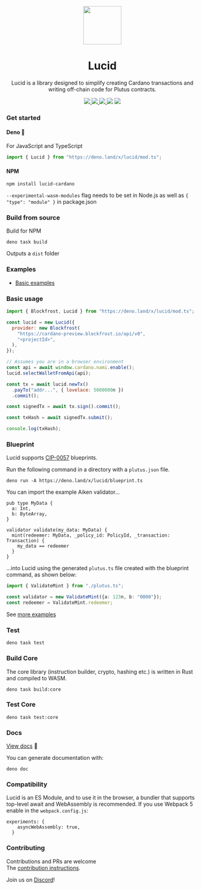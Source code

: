 <p align="center">
  <img width="100px" src="./logo/lucid.svg" align="center"/>
  <h1 align="center">Lucid</h1>
  <p align="center">Lucid is a library designed to simplify creating Cardano transactions and writing off-chain code for Plutus contracts.</p>

<p align="center">
    <a href="https://www.npmjs.com/package/lucid-cardano">
      <img src="https://img.shields.io/npm/v/lucid-cardano?style=for-the-badge" />
    </a>
     <a href="https://doc.deno.land/https://deno.land/x/lucid/mod.ts">
      <img src="https://img.shields.io/readthedocs/cardano-lucid?style=for-the-badge" />
    </a>
    <a href="https://www.npmjs.com/package/lucid-cardano">
      <img src="https://img.shields.io/npm/dw/lucid-cardano?style=for-the-badge" />
    </a>
    <img src="https://img.shields.io/npm/l/lucid-cardano?style=for-the-badge" />
    <a href="https://twitter.com/spacebudznft">
      <img src="https://img.shields.io/twitter/follow/spacebudznft?style=for-the-badge&logo=twitter" />
    </a>
  </p>

</p>

### Get started

#### Deno 🦕

For JavaScript and TypeScript

```js
import { Lucid } from "https://deno.land/x/lucid/mod.ts";
```

#### NPM

```
npm install lucid-cardano
```

`--experimental-wasm-modules` flag needs to be set in Node.js as well as `{ "type": "module" }` in package.json

### Build from source

Build for NPM

```
deno task build
```

Outputs a `dist` folder

### Examples

- [Basic examples](./examples/)

### Basic usage

```js
import { Blockfrost, Lucid } from "https://deno.land/x/lucid/mod.ts";

const lucid = new Lucid({
  provider: new Blockfrost(
    "https://cardano-preview.blockfrost.io/api/v0",
    "<projectId>",
  ),
});

// Assumes you are in a browser environment
const api = await window.cardano.nami.enable();
lucid.selectWalletFromApi(api);

const tx = await lucid.newTx()
  .payTo("addr...", { lovelace: 5000000n })
  .commit();

const signedTx = await tx.sign().commit();

const txHash = await signedTx.submit();

console.log(txHash);
```

### Blueprint

Lucid supports [CIP-0057](https://github.com/cardano-foundation/CIPs/tree/master/CIP-0057) blueprints.

Run the following command in a directory with a `plutus.json` file.

```
deno run -A https://deno.land/x/lucid/blueprint.ts
```

You can import the example Aiken validator...

```
pub type MyData {
  a: Int,
  b: ByteArray,
}

validator validate(my_data: MyData) {
  mint(redeemer: MyData, _policy_id: PolicyId, _transaction: Transaction) {
    my_data == redeemer
  } 
}
```

...into Lucid using the generated `plutus.ts` file created with the blueprint command, as shown below:

```ts
import { ValidateMint } from "./plutus.ts";

const validator = new ValidateMint({a: 123n, b: "0000"});
const redeemer = ValidateMint.redeemer;
```

See [more examples](./tests/data.test.ts)

### Test

```
deno task test
```

### Build Core

The core library (instruction builder, crypto, hashing etc.) is written in Rust and compiled to WASM.

```
deno task build:core
```

### Test Core

```
deno task test:core
```

### Docs

[View docs](https://doc.deno.land/https://deno.land/x/lucid/mod.ts) 📖

You can generate documentation with:

```
deno doc
```

### Compatibility

Lucid is an ES Module, and to use it in the browser, a bundler that supports top-level await and WebAssembly is recommended. If you use Webpack 5 enable in
the `webpack.config.js`:

```
experiments: {
    asyncWebAssembly: true,
  }
```

### Contributing

Contributions and PRs are welcome\
The [contribution instructions](./CONTRIBUTING.md).

Join us on [Discord](https://discord.gg/82MWs63Tdm)!
